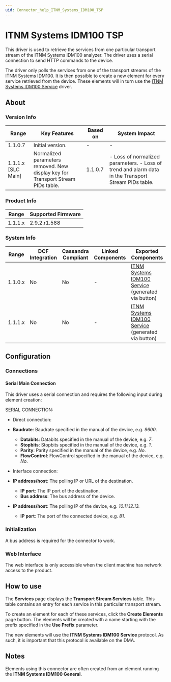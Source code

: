 ```yaml
---
uid: Connector_help_ITNM_Systems_IDM100_TSP
---
```


# ITNM Systems IDM100 TSP

This driver is used to retrieve the services from one particular transport stream of the ITNM Systems IDM100 analyzer. The driver uses a serial connection to send HTTP commands to the device.

The driver only polls the services from one of the transport streams of the ITNM Systems IDM100. It is then possible to create a new element for every service retrieved from the device. These elements will in turn use the [ITNM Systems IDM100 Service](xref:Connector_help_ITNM_Systems_IDM100_Service) driver.

## About

### Version Info

| **Range**            | **Key Features**                                                                | **Based on** | **System Impact**                                                                                    |
|----------------------|---------------------------------------------------------------------------------|--------------|------------------------------------------------------------------------------------------------------|
| 1.1.0.7              | Initial version.                                                                | \-           | \-                                                                                                   |
| 1.1.1.x \[SLC Main\] | Normalized parameters removed. New display key for Transport Stream PIDs table. | 1.1.0.7      | \- Loss of normalized parameters. - Loss of trend and alarm data in the Transport Stream PIDs table. |

### Product Info

| **Range** | **Supported Firmware** |
|-----------|------------------------|
| 1.1.1.x   | 2.9.2.r1.588           |

### System Info

| **Range** | **DCF Integration** | **Cassandra Compliant** | **Linked Components** | **Exported Components**                                                                                     |
|-----------|---------------------|-------------------------|-----------------------|-------------------------------------------------------------------------------------------------------------|
| 1.1.0.x   | No                  | No                      | \-                    | [ITNM Systems IDM100 Service](xref:Connector_help_ITNM_Systems_IDM100_Service) (generated via button) |
| 1.1.1.x   | No                  | No                      | \-                    | [ITNM Systems IDM100 Service](xref:Connector_help_ITNM_Systems_IDM100_Service) (generated via button) |

## Configuration

### Connections

#### Serial Main Connection

This driver uses a serial connection and requires the following input during element creation:

SERIAL CONNECTION:

- Direct connection:

- **Baudrate**: Baudrate specified in the manual of the device, e.g. *9600*.
  - **Databits**: Databits specified in the manual of the device, e.g. *7*.
  - **Stopbits**: Stopbits specified in the manual of the device, e.g. *1*.
  - **Parity**: Parity specified in the manual of the device, e.g. *No*.
  - **FlowControl**: FlowControl specified in the manual of the device, e.g. *No*.

- Interface connection:

- **IP address/host**: The polling IP or URL of the destination.
  - **IP port**: The IP port of the destination.
  - **Bus address**: The bus address of the device.

- **IP address/host**: The polling IP of the device, e.g. *10.11.12.13.*
  - **IP port**: The port of the connected device, e.g. *81.*

### Initialization

A bus address is required for the connector to work.

### Web Interface

The web interface is only accessible when the client machine has network access to the product.

## How to use

The **Services** page displays the **Transport Stream Services** table. This table contains an entry for each service in this particular transport stream.

To create an element for each of these services, click the **Create Elements** page button. The elements will be created with a name starting with the prefix specified in the **Use Prefix** parameter.

The new elements will use the **ITNM Systems IDM100 Service** protocol. As such, it is important that this protocol is available on the DMA.

## Notes

Elements using this connector are often created from an element running the **ITNM Systems IDM100 General**.
